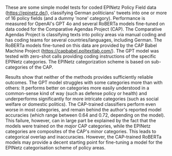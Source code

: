 These are some simple model tests for coded EPINetz Policy Field data (https://epinetz.de/), classifying German politicians' tweets into one or more of 16 policy fields (and a dummy 'none' category). Performance is measured for OpenAI's GPT 4o and several RoBERTa models fine-tuned on data coded for the Comparative Agendas Project (CAP). The Comparative Agendas Project is classifying texts into policy areas via manual coding and has coding teams for several countries/languages, including German. The RoBERTa models fine-tuned on this data are provided by the CAP Babel Machine Project (https://capbabel.poltextlab.com/). The GPT model was tested with zero-shot calls providing coding instructions of the specific EPINetz categories. The EPINetz categorization scheme is based on sub-categories of the CAP. 

Results show that neither of the methods provides sufficiently reliable outcomes. The GPT model struggles with some categories more than with others: It performs better on categories more easily understood in a common-sense kind of way (such as defense policy or health) and underperforms significantly for more intricate categories (such as social welfare or domestic politics). The CAP-trained classifiers perform even worse in most categories, and remain behind the author's reported model accuracies (which range between 0.64 and 0.72, depending on the model). This failure, however, can in large part be explained by the fact that the models were trained on the *major* CAP categories, while the EPINetz categories are composites of the CAP's *minor* categories. This leads to categorical overlap and inaccuracies. However, the CAP-trained RoBERTa models may provide a decent starting point for fine-tuning a model for the EPINetz categorisation scheme of policy areas.
